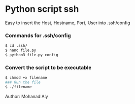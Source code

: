 # Python script ssh
Easy to insert the Host, Hostname, Port, User into .ssh/config 



### Commands for .ssh/config

```sh
$ cd .ssh/
$ nano file.py
$ python3 file.py config
```

### Convert the script to be executable 
```sh
$ chmod +x filename
### Run the file 
$ ./filename
```
Author: Mohanad Aly

